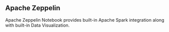 ## Apache Zeppelin

Apache Zeppelin Notebook provides built-in Apache Spark integration along with built-in Data Visualization.
